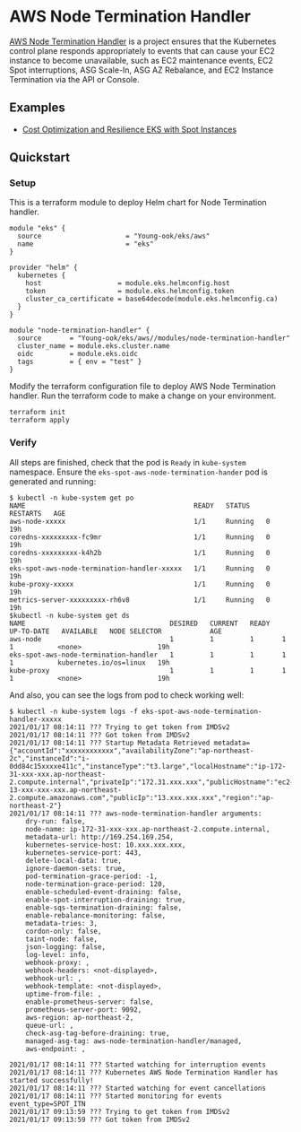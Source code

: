 # AWS Node Termination Handler
[AWS Node Termination Handler](https://github.com/aws/aws-node-termination-handler) is a project ensures that the Kubernetes control plane responds appropriately to events that can cause your EC2 instance to become unavailable, such as EC2 maintenance events, EC2 Spot interruptions, ASG Scale-In, ASG AZ Rebalance, and EC2 Instance Termination via the API or Console.

## Examples
- [Cost Optimization and Resilience EKS with Spot Instances](https://aws.amazon.com/blogs/compute/cost-optimization-and-resilience-eks-with-spot-instances/)

## Quickstart
### Setup
This is a terraform module to deploy Helm chart for Node Termination handler.
```hcl
module "eks" {
  source                     = "Young-ook/eks/aws"
  name                       = "eks"
}

provider "helm" {
  kubernetes {
    host                   = module.eks.helmconfig.host
    token                  = module.eks.helmconfig.token
    cluster_ca_certificate = base64decode(module.eks.helmconfig.ca)
  }
}

module "node-termination-handler" {
  source       = "Young-ook/eks/aws//modules/node-termination-handler"
  cluster_name = module.eks.cluster.name
  oidc         = module.eks.oidc
  tags         = { env = "test" }
}
```
Modify the terraform configuration file to deploy AWS Node Termination handler. Run the terraform code to make a change on your environment.
```
terraform init
terraform apply
```

### Verify
All steps are finished, check that the pod is `Ready` in `kube-system` namespace. Ensure the `eks-spot-aws-node-termination-hander` pod is generated and running:
```
$ kubectl -n kube-system get po
NAME                                          READY   STATUS    RESTARTS   AGE
aws-node-xxxxx                                1/1     Running   0          19h
coredns-xxxxxxxxx-fc9mr                       1/1     Running   0          19h
coredns-xxxxxxxxx-k4h2b                       1/1     Running   0          19h
eks-spot-aws-node-termination-handler-xxxxx   1/1     Running   0          19h
kube-proxy-xxxxx                              1/1     Running   0          19h
metrics-server-xxxxxxxxx-rh6v8                1/1     Running   0          19h
$kubectl -n kube-system get ds
NAME                                    DESIRED   CURRENT   READY   UP-TO-DATE   AVAILABLE   NODE SELECTOR            AGE
aws-node                                1         1         1       1            1           <none>                   19h
eks-spot-aws-node-termination-handler   1         1         1       1            1           kubernetes.io/os=linux   19h
kube-proxy                              1         1         1       1            1           <none>                   19h
```

And also, you can see the logs from pod to check working well:
```
$ kubectl -n kube-system logs -f eks-spot-aws-node-termination-handler-xxxxx
2021/01/17 08:14:11 ??? Trying to get token from IMDSv2
2021/01/17 08:14:11 ??? Got token from IMDSv2
2021/01/17 08:14:11 ??? Startup Metadata Retrieved metadata={"accountId":"xxxxxxxxxxxx","availabilityZone":"ap-northeast-2c","instanceId":"i-0dd84c15xxxxe411c","instanceType":"t3.large","localHostname":"ip-172-31-xxx-xxx.ap-northeast-2.compute.internal","privateIp":"172.31.xxx.xxx","publicHostname":"ec2-13-xxx-xxx-xxx.ap-northeast-2.compute.amazonaws.com","publicIp":"13.xxx.xxx.xxx","region":"ap-northeast-2"}
2021/01/17 08:14:11 ??? aws-node-termination-handler arguments:
	dry-run: false,
	node-name: ip-172-31-xxx-xxx.ap-northeast-2.compute.internal,
	metadata-url: http://169.254.169.254,
	kubernetes-service-host: 10.xxx.xxx.xxx,
	kubernetes-service-port: 443,
	delete-local-data: true,
	ignore-daemon-sets: true,
	pod-termination-grace-period: -1,
	node-termination-grace-period: 120,
	enable-scheduled-event-draining: false,
	enable-spot-interruption-draining: true,
	enable-sqs-termination-draining: false,
	enable-rebalance-monitoring: false,
	metadata-tries: 3,
	cordon-only: false,
	taint-node: false,
	json-logging: false,
	log-level: info,
	webhook-proxy: ,
	webhook-headers: <not-displayed>,
	webhook-url: ,
	webhook-template: <not-displayed>,
	uptime-from-file: ,
	enable-prometheus-server: false,
	prometheus-server-port: 9092,
	aws-region: ap-northeast-2,
	queue-url: ,
	check-asg-tag-before-draining: true,
	managed-asg-tag: aws-node-termination-handler/managed,
	aws-endpoint: ,

2021/01/17 08:14:11 ??? Started watching for interruption events
2021/01/17 08:14:11 ??? Kubernetes AWS Node Termination Handler has started successfully!
2021/01/17 08:14:11 ??? Started watching for event cancellations
2021/01/17 08:14:11 ??? Started monitoring for events event_type=SPOT_ITN
2021/01/17 09:13:59 ??? Trying to get token from IMDSv2
2021/01/17 09:13:59 ??? Got token from IMDSv2
```
